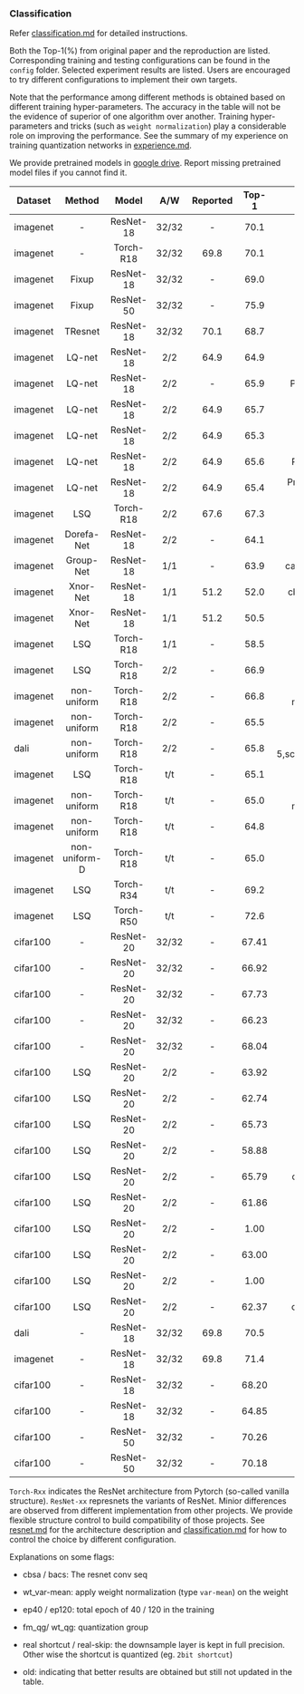 
### Classification

Refer [classification.md](./classification.md) for detailed instructions.

Both the Top-1(\%) from original paper and the reproduction are listed. Corresponding training and testing configurations can be found in the `config` folder. Selected experiment results are listed. Users are encouraged to try different configurations to implement their own targets.

Note that the performance among different methods is obtained based on different training hyper-parameters. The accuracy in the table will not be the evidence of superior of one algorithm over another. Training hyper-parameters and tricks (such as `weight normalization`) play a considerable role on improving the performance. See the summary of my experience on training quantization networks in [experience.md](./experience.md).

We provide pretrained models in [google drive](https://drive.google.com/drive/folders/1vwxth9UB8AMbYP7cJxaWE9S0z9fueZ5J?usp=sharing). Report missing pretrained model files if you cannot find it. 

Dataset | Method | Model | A/W | Reported | Top-1  | Flags | Config
--- |:---:|:---:|:---:|:---:|:---:|:---:|:---:
imagenet | - | ResNet-18 | 32/32 | - | 70.1 | PreBN,bacs | [File](../config/config.dorefa.eval.imagenet.fp.resnet18)
imagenet | - | Torch-R18 | 32/32 | 69.8 | 70.1 | Pytorch-official |[File](../config/config.dorefa.eval.imagenet.fp.torch-resnet18)
imagenet | Fixup | ResNet-18 | 32/32 | - | 69.0 | fixup,cbsa,mixup=0.7 | [File](../config/)
imagenet | Fixup | ResNet-50 | 32/32 | - | 75.9 | fixup,cbsa,mixup=0.7 | [File](../config/config.fixup.eval.imagenet.fp.resnet50)
imagenet | TResnet | ResNet-18 | 32/32 | 70.1 | 68.7 | PreBN,bacs,TResNetStem | [File](../config/config.TResNet.eval.dali.fp.resnet18)
imagenet | LQ-net | ResNet-18 | 2/2 | 64.9 | 64.9 | PreBN,bacs, ep120 (old)  | [File](../config/config.lq-net.eval.dali.2bit.resnet18)
imagenet | LQ-net | ResNet-18 | 2/2 | - | 65.9 | PreBN,bacs,fm_qg=8, ep120 (old) | [File](../config/config.lq-net.eval.dali.2bit.resnet18-fg8)
imagenet | LQ-net | ResNet-18 | 2/2 | 64.9 | 65.7 | PreBN,bacs, ep120 | [File](../config/config.lq-net.finetune.dali.2bit.resnet18-baseline-sgdr)
imagenet | LQ-net | ResNet-18 | 2/2 | 64.9 | 65.3 | PreBN,bacs,wt_mean-var, ep40
imagenet | LQ-net | ResNet-18 | 2/2 | 64.9 | 65.6 | PreBN,bacs,wt_mean-var, ep120 | [File](../config/config.lq-net.finetune.dali.2bit.resnet18-wt-norm)
imagenet | LQ-net | ResNet-18 | 2/2 | 64.9 | 65.4 | PreBN,bacs,wt_mean-var,wt_gq=1, ep120
imagenet | LSQ | Torch-R18 | 2/2 | 67.6 | 67.3 | vanilla resnet(paper use pre act) | [File](../config/config.lsq.eval.imagenet.2bit.torch-resnet18)
imagenet | Dorefa-Net | ResNet-18 | 2/2 | - | 64.1 | PreBN,bacs  | [File](../config/config.dorefa.eval.imagenet.2bit.resnet18)
imagenet | Group-Net | ResNet-18 | 1/1 | - | 63.9 | cabs,bireal,base=5,without-softgate | [File](../config/config.group-net.eval.imagenet.bin.resnet18.base5.cabs)
imagenet | Xnor-Net | ResNet-18 | 1/1 | 51.2 | 52.0 | cbsa,fm_triangle,wt_pass,No-ReLU | [File](../config/config.xnor.train-strach.dali.bin.resnet18-triangle-pass)
imagenet | Xnor-Net | ResNet-18 | 1/1 | 51.2 | 50.5 | cbsa,fm_STE,wt_pass,No-ReLU
imagenet | LSQ | Torch-R18 | 1/1 | - | 58.5 | ReLU,wt-var-mean,wtg=1
imagenet | LSQ | Torch-R18 | 2/2 | - | 66.9 | wd2.5e-5,wt_qg=1_var-mean,ns,ds,sgd_0,fp32,ep90
imagenet | non-uniform | Torch-R18 | 2/2 | - | 66.8 | wd2.5e-5,sc3.0,wt_qg=1_var-mean,ns,ds,clrd,sgd_0,fp32,ep90
imagenet | non-uniform | Torch-R18 | 2/2 | - | 65.5 | wd2e-5,sc3.0,wt_qg=1_var-mean,ns,ds,sgd_2,fp32,ep40
dali | non-uniform | Torch-R18 | 2/2 | - | 65.8 | wd2e-5,sc3.0,wt_qg=1,ns,ds,sgd_2,fp16,ep40
imagenet | LSQ | Torch-R18 | t/t | - | 65.1 | wd2.5e-5,wt_qg=1_var-mean,ns,ds,sgd_0,fp32,ep90
imagenet | non-uniform  | Torch-R18 | t/t | - | 65.0 | wd2.5e-5,wt_qg=1_var-mean,ns,ds,clrd,sgd_0,fp32,ep90
imagenet | non-uniform | Torch-R18 | t/t | - | 64.8 | wd2.5e-5,wt_qg=1_var-mean,ns,ds,sgd_0,fp32,ep90
imagenet | non-uniform-D | Torch-R18 | t/t | - | 65.0 | wd2.5e-5,wt_qg=1_var-mean,ns,ds,clr_wd2.5e-5,sgd_0,fp32,ep90
imagenet | LSQ | Torch-R34 | t/t | - | 69.2 | wd2.5e-5,wt_qg=1_var-mean,ns,ds,sgd_0,fp32,ep90
imagenet | LSQ | Torch-R50 | t/t | - | 72.6 | wd2.5e-5,wt_qg=1_var-mean,ns,ds,sgd_0,fp32,ep90
cifar100 |  - | ResNet-20 | 32/32 | - | 67.41 | cbsa, ldn, baseline
cifar100 |  - | ResNet-20 | 32/32 | - | 66.92 | cbsa, ldn, order c
cifar100 |  - | ResNet-20 | 32/32 | - | 67.73 | cbsa, ldn, order cb
cifar100 |  - | ResNet-20 | 32/32 | - | 66.23 | cbsa, ldn, order ca
cifar100 |  - | ResNet-20 | 32/32 | - | 68.04 | cbsa, ldn, order cba
cifar100 |  LSQ | ResNet-20 | 2/2 | - | 63.92 | cbsa, ldq, baseline, real shortcut
cifar100 |  LSQ | ResNet-20 | 2/2 | - | 62.74 | cbsa, ldq, order c, real shortcut
cifar100 |  LSQ | ResNet-20 | 2/2 | - | 65.73 | cbsa, ldq, order cb, real shortcut
cifar100 |  LSQ | ResNet-20 | 2/2 | - | 58.88 | cbsa, ldq, order ca, real shortcut
cifar100 |  LSQ | ResNet-20 | 2/2 | - | 65.79 | cbsa, ldq, order cba, real shortcut
cifar100 |  LSQ | ResNet-20 | 2/2 | - | 61.86 | cbsa, ldq, baseline, 2bit shortcut
cifar100 |  LSQ | ResNet-20 | 2/2 | - |  1.00 | cbsa, ldq, order c, 2bit shortcut
cifar100 |  LSQ | ResNet-20 | 2/2 | - | 63.00 | cbsa, ldq, order cb, 2bit shortcut
cifar100 |  LSQ | ResNet-20 | 2/2 | - |  1.00 | cbsa, ldq, order ca, 2bit shortcut
cifar100 |  LSQ | ResNet-20 | 2/2 | - | 62.37 | cbsa, ldq, order cba, 2bit shortcut
dali | - | ResNet-18 | 32/32 | 69.8 | 70.5 | cbsa, ldn, order cb, fp16, sgd_2
imagenet |  - | ResNet-18 | 32/32 | 69.8 | 71.4 | cbsa, ldn, order cb, fp32, sgd_2
cifar100 |  - | ResNet-18 | 32/32 | - | 68.20 | cbsa,baseline
cifar100 |  - | ResNet-18 | 32/32 | - | 64.85 | cbsa,prone,npd,keepdim,postbn
cifar100 |  - | ResNet-50 | 32/32 | - | 70.26 | cbsa,baseline
cifar100 |  - | ResNet-50 | 32/32 | - | 70.18 | cbsa,prone,npd,keepdim,postbn

`Torch-Rxx` indicates the ResNet architecture from Pytorch (so-called vanilla structure). `ResNet-xx` represnets the variants of ResNet. Minior differences are observed from different implementation from other projects. We provide flexible structure control to build compatibility of those projects. See [resnet.md](./resnet.md) for the architecture description and [classification.md](./classification.md) for how to control the choice by different configuration.

Explanations on some flags:

- cbsa / bacs:
  The resnet conv seq
  
- wt_var-mean:
  apply weight normalization (type `var-mean`) on the weight
  
- ep40 / ep120:
  total epoch of 40 / 120 in the training
  
- fm_qg/ wt_qg:
  quantization group
  
- real shortcut / real-skip: the downsample layer is kept in full precision. Other wise the shortcut is quantized (eg. `2bit shortcut`)

- old:  indicating that better results are obtained but still not updated in the table.

